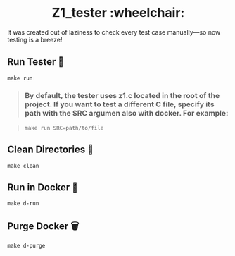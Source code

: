 <p align="center" style="margin-top: 120px">

  <h1 align="center">Z1_tester :wheelchair: </h1>
It was created out of laziness to check every test case manually—so now testing is a breeze!

## Run Tester :runner:
```shell
make run
```
>### By default, the tester uses z1.c located in the root of the project. If you want to test a different C file, specify its path with the SRC argumen also with docker. For example:

>```shell
>make run SRC=path/to/file
>```

## Clean Directories  :broom:
```shell
make clean
```

## Run in Docker :whale:
```shell
make d-run
```

## Purge Docker :wastebasket:
```shell
make d-purge 
``` 
